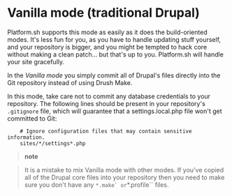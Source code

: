 # Vanilla mode (traditional Drupal)

Platform.sh supports this mode as easily as it does the build-oriented modes. It's less fun for you, as you have to handle updating stuff yourself, and your repository is bigger, and you might be tempted to hack core without making a clean patch... but that's up to you. Platform.sh will handle your site gracefully.

In the *Vanilla mode* you simply commit all of Drupal's files directly into
the Git repository instead of using Drush Make.

In this mode, take care not to commit any database credentials to your
repository. The following lines should be present in your repository's
`.gitignore` file, which will guarantee that a settings.local.php file
won't get committed to Git:

```
    # Ignore configuration files that may contain sensitive information.
    sites/*/settings*.php
```

> **note**

> It is a mistake to mix Vanilla mode with other modes. If you've copied
> all of the Drupal core files into your repository then you need to
> make sure you don't have any `` *.make` or ``\*.profile\`\` files.